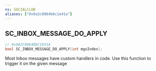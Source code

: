```yaml
---
ns: SOCIALCLUB
aliases: ["0x9a2c8064b6c1e41a"]
---
```

## SC_INBOX_MESSAGE_DO_APPLY

```c
// 0x9A2C8064B6C1E41A
bool SC_INBOX_MESSAGE_DO_APPLY(int mgsIndex);
```

Most Inbox messages have custom handlers in code. Use this function to trigger it on the given message

